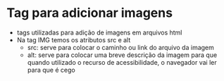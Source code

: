 # Tag para adicionar imagens
- tags utilizadas para adição de imagens em arquivos html
- Na tag IMG temos os atributos src e alt
    - src: serve para colocar o caminho ou link do arquivo da imagem
    - alt: serve para colocar uma breve descrição da imagem para que quando utilizado o recurso de acessibilidade, o navegador vai ler para que é cego
